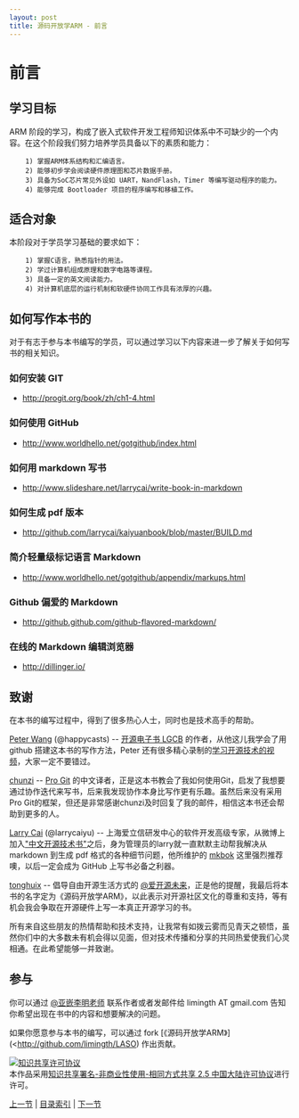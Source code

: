 ```yaml
---
layout: post
title: 源码开放学ARM - 前言
---
```


# 前言 
## 学习目标 
ARM 阶段的学习，构成了嵌入式软件开发工程师知识体系中不可缺少的一个内容。在这个阶段我们努力培养学员具备以下的素质和能力：  

        1) 掌握ARM体系结构和汇编语言。
        2) 能够初步学会阅读硬件原理图和芯片数据手册。
        3) 具备为SoC芯片常见外设如 UART，NandFlash，Timer 等编写驱动程序的能力。
        4) 能够完成 Bootloader 项目的程序编写和移植工作。
        
## 适合对象 
本阶段对于学员学习基础的要求如下：  

        1) 掌握C语言，熟悉指针的用法。
        2) 学过计算机组成原理和数字电路等课程。
        3) 具备一定的英文阅读能力。
        4) 对计算机底层的运行机制和软硬件协同工作具有浓厚的兴趣。


## 如何写作本书的 
对于有志于参与本书编写的学员，可以通过学习以下内容来进一步了解关于如何写书的相关知识。

### 如何安装 GIT  
- <http://progit.org/book/zh/ch1-4.html>

### 如何使用 GitHub  
- <http://www.worldhello.net/gotgithub/index.html>

### 如何用 markdown 写书  
- <http://www.slideshare.net/larrycai/write-book-in-markdown>

### 如何生成 pdf 版本  
- <http://github.com/larrycai/kaiyuanbook/blob/master/BUILD.md>

### 简介轻量级标记语言 Markdown  
- <http://www.worldhello.net/gotgithub/appendix/markups.html>

### Github 偏爱的 Markdown  
- <http://github.github.com/github-flavored-markdown/>

### 在线的 Markdown 编辑浏览器  
- <http://dillinger.io/>


## 致谢
在本书的编写过程中，得到了很多热心人士，同时也是技术高手的帮助。

[Peter Wang](http://weibo.com/happycasts)  (@happycasts) --  [开源电子书 LGCB](http://happypeter.github.com/LGCB/book) 的作者，从他这儿我学会了用 github 搭建这本书的写作方法，Peter 还有很多精心录制的[学习开源技术的视频](http://happycasts.net)，大家一定不要错过。  

[chunzi](https://github.com/chunzi/progit/tree/master/zh) -- [Pro Git](http://github.com/progit/progit/) 的中文译者，正是这本书教会了我如何使用Git，启发了我想要通过协作迭代来写书，后来我发现协作本身比写作更有乐趣。虽然后来没有采用Pro Git的框架，但还是非常感谢chunzi及时回复了我的邮件，相信这本书还会帮助到更多的人。

[Larry Cai](http://weibo.com/larrycaiyu) (@larrycaiyu) -- 上海爱立信研发中心的软件开发高级专家，从微博上加入["中文开源技术书"](http://q.weibo.com/1538118?source=weibo_tab)之后，身为管理员的larry就一直默默主动帮我解决从 markdown 到生成 pdf 格式的各种细节问题，他所维护的 [mkbok](https://github.com/larrycai/mkbok) 这里强烈推荐噢，以后一定会成为 GitHub 上写书必备之利器。

[tonghuix](http://weibo.com/tonghuix) -- 倡导自由开源生活方式的 [@爱开源未来](http://tonghuix.blog.com/)，正是他的提醒，我最后将本书的名字定为《源码开放学ARM》，以此表示对开源社区文化的尊重和支持，等有机会我会争取在开源硬件上写一本真正开源学习的书。

所有来自这些朋友的热情帮助和技术支持，让我常有如拨云雾而见青天之顿悟，虽然你们中的大多数未有机会得以见面，但对技术传播和分享的共同热爱使我们心灵相通。在此希望能够一并致谢。

## 参与
你可以通过 [@亚嵌李明老师](http://weibo.com/limingth) 联系作者或者发邮件给 limingth AT gmail.com 告知你希望出现在书中的内容和想要解决的问题。

如果你愿意参与本书的编写，可以通过 fork [《源码开放学ARM》](<http://github.com/limingth/LASO) 作出贡献。
    
<a rel="license" href="http://creativecommons.org/licenses/by-nc-sa/2.5/cn/"><img alt="知识共享许可协议" style="border-width:0" src="http://i.creativecommons.org/l/by-nc-sa/2.5/cn/88x31.png" /></a><br />本<span xmlns:dct="http://purl.org/dc/terms/" href="http://purl.org/dc/dcmitype/Text" rel="dct:type">作品</span>采用<a rel="license" href="http://creativecommons.org/licenses/by-nc-sa/2.5/cn/">知识共享署名-非商业性使用-相同方式共享 2.5 中国大陆许可协议</a>进行许可。



[上一节](../index.html)  |  [目录索引](../index.html)  |  [下一节](chp1-1.html)
